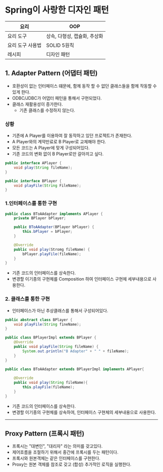 # Spring이 사랑한 디자인 패턴

| 요리        | OOP               |
|-----------|-------------------|
| 요리 도구     | 상속, 다형성, 캡슐화, 추상화 |
| 요리 도구 사용법 | SOLID 5원칙         | 
| 레시피       | 디자인 패턴            |

## 1. Adapter Pattern (어댑터 패턴)

- 호환성이 없는 인터페이스 떄문에, 함께 동작 할 수 없던 클래스들을 함께 작동할 수 있게 한다.
- ODBC/JDBC가 어댑터 패턴을 통해서 구현되었다.
- 클래스 재활용성이 증가한다.
    - 기존 클래스를 수정하지 않는다.

### 상황

- 기존에 A Player를 이용하여 잘 동작하고 있던 프로젝트가 존재한다.
- A Player와의 계약만료로 B Player로 교체해야 한다.
- 모든 코드는 A Player에 맞게 구성되어있다.
- 기존 코드의 변화 없이 B Player로만 갈아끼고 싶다.

```java
public interface APlayer {
    void play(String fileName);
}
```

```java
public interface BPlayer {
    void playFile(String FileName);
}
```

### 1.인터페이스를 통한 구현

```java
public class BToAAdapter implements APlayer {
    private BPlayer bPlayer;

    public BToAAdapter(BPlayer bPlayer) {
        this.bPlayer = bPlayer;
    }

    @Override
    public void play(Stromg fileName) {
        bPlayer.playFile(fileName);
    }
}
```
- 기존 코드의 인터페이스를 상속한다.
- 변경할 이기종의 구현체를 Composition 하여 인터페이스 구현체 세부내용으로 사용한다.

### 2. 클래스를 통한 구현

- 인터페이스가 아닌 추상클래스를 통해서 구성되어있다.

```java
public abstract class BPlayer {
    void playFile(String fineName);
}

public class BPlayerImpl extends BPlayer {
    @Override
    public void playFile(String fileName) {
        System.out.println("B Adapter" + " " + fileName);
    }
}

public class BToAAdapter extends BPlayerImpl implements APlayer{
    
    @Override
    public void play(String fileName){
        this.playFile(fileName);
    }
}
```
- 기존 코드의 인터페이스를 상속한다.
- 변경할 이기종의 구현체를 상속하여, 인터페이스 구현체의 세부내용으로 사용한다.

***
## Proxy Pattern (프록시 패턴)
- 프록시는 "대변인", "대리자" 라는 의미를 갖고있다.
- 제어흐름을 조절하기 위해서 중간에 프록시를 두는 패턴이다.
- 프록시와 원본객체는 같은 인터페이스를 구현한다.
- Proxy는 원본 객체를 참조로 갖고 (합성) 추가적인 로직을 실행한다.
